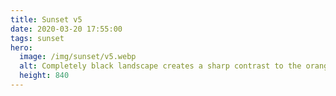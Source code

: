 ```yaml
---
title: Sunset v5
date: 2020-03-20 17:55:00
tags: sunset
hero:
  image: /img/sunset/v5.webp
  alt: Completely black landscape creates a sharp contrast to the orange-red sky. Long clouds start from the lower left and reach the upper right like strings.
  height: 840
---
```

